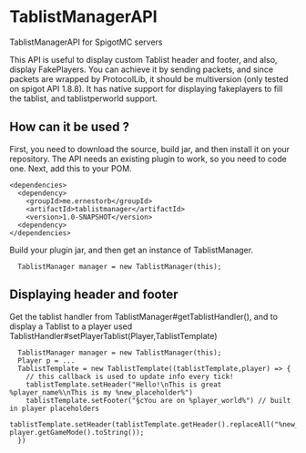 # TablistManagerAPI
TablistManagerAPI for SpigotMC servers

This API is useful to display custom Tablist header and footer, and also, display FakePlayers. You can achieve it by sending packets, and since packets are wrapped by ProtocolLib,
it should be multiversion (only tested on spigot API 1.8.8). It has native support for displaying fakeplayers to fill the tablist, and tablistperworld support.

## How can it be used ?
First, you need to download the source, build jar, and then install it on your repository.
The API needs an existing plugin to work, so you need to code one.
Next, add this to your POM.

```
<dependencies>
  <dependency>
    <groupId>me.ernestorb</groupId>
    <artifactId>tablistmanager</artifactId>
    <version>1.0-SNAPSHOT</version>
  <dependency>
</dependencies>
```

Build your plugin jar, and then get an instance of TablistManager.

```
  TablistManager manager = new TablistManager(this);
```

## Displaying header and footer

Get the tablist handler from TablistManager#getTablistHandler(), and to display a Tablist to a player used TablistHandler#setPlayerTablist(Player,TablistTemplate)

```
  TablistManager manager = new TablistManager(this);
  Player p = ...
  TablistTemplate = new TablistTemplate((tablistTemplate,player) => {
    // this callback is used to update info every tick!
    tablistTemplate.setHeader("Hello!\nThis is great %player_name%\nThis is my %new_placeholder%")
    tablistTemplate.setFooter("§cYou are on %player_world%") // built in player placeholders
    tablistTemplate.setHeader(tablistTemplate.getHeader().replaceAll("%new_placeholder%", player.getGameMode().toString());
  })
  
```
